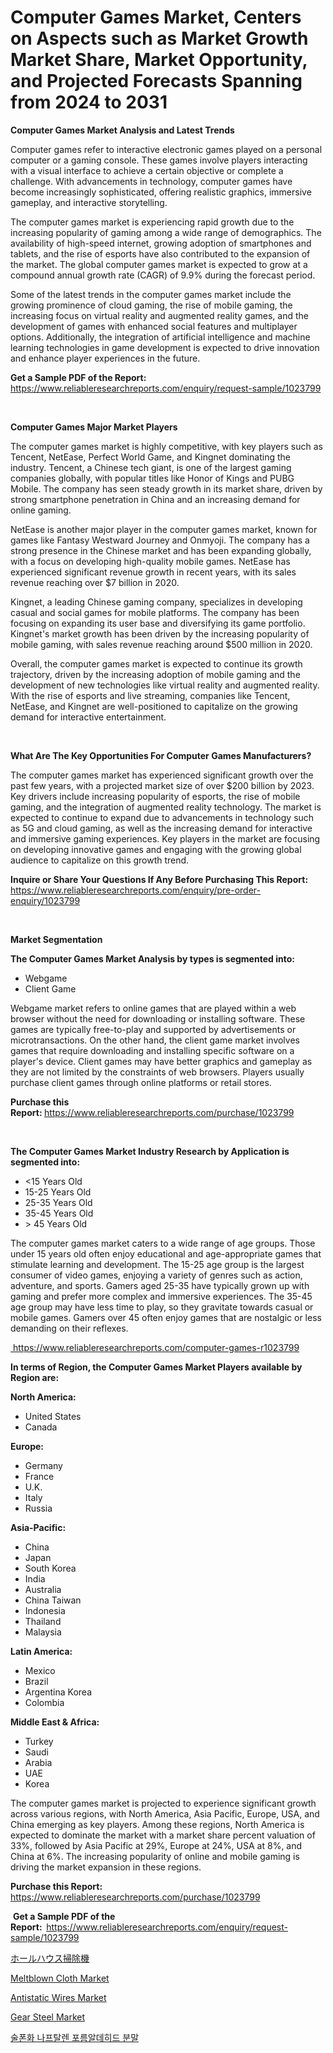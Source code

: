 <p><h1>Computer Games Market, Centers on Aspects such as Market Growth Market Share, Market Opportunity, and Projected Forecasts Spanning from 2024 to 2031</h1></p><p><strong>Computer Games Market Analysis and Latest Trends</strong></p>
<p><p>Computer games refer to interactive electronic games played on a personal computer or a gaming console. These games involve players interacting with a visual interface to achieve a certain objective or complete a challenge. With advancements in technology, computer games have become increasingly sophisticated, offering realistic graphics, immersive gameplay, and interactive storytelling.</p><p>The computer games market is experiencing rapid growth due to the increasing popularity of gaming among a wide range of demographics. The availability of high-speed internet, growing adoption of smartphones and tablets, and the rise of esports have also contributed to the expansion of the market. The global computer games market is expected to grow at a compound annual growth rate (CAGR) of 9.9% during the forecast period.</p><p>Some of the latest trends in the computer games market include the growing prominence of cloud gaming, the rise of mobile gaming, the increasing focus on virtual reality and augmented reality games, and the development of games with enhanced social features and multiplayer options. Additionally, the integration of artificial intelligence and machine learning technologies in game development is expected to drive innovation and enhance player experiences in the future.</p></p>
<p><strong>Get a Sample PDF of the Report:&nbsp;</strong> <a href="https://www.reliableresearchreports.com/enquiry/request-sample/1023799">https://www.reliableresearchreports.com/enquiry/request-sample/1023799</a></p>
<p>&nbsp;</p>
<p><strong>Computer Games Major Market Players</strong></p>
<p><p>The computer games market is highly competitive, with key players such as Tencent, NetEase, Perfect World Game, and Kingnet dominating the industry. Tencent, a Chinese tech giant, is one of the largest gaming companies globally, with popular titles like Honor of Kings and PUBG Mobile. The company has seen steady growth in its market share, driven by strong smartphone penetration in China and an increasing demand for online gaming.</p><p>NetEase is another major player in the computer games market, known for games like Fantasy Westward Journey and Onmyoji. The company has a strong presence in the Chinese market and has been expanding globally, with a focus on developing high-quality mobile games. NetEase has experienced significant revenue growth in recent years, with its sales revenue reaching over $7 billion in 2020.</p><p>Kingnet, a leading Chinese gaming company, specializes in developing casual and social games for mobile platforms. The company has been focusing on expanding its user base and diversifying its game portfolio. Kingnet's market growth has been driven by the increasing popularity of mobile gaming, with sales revenue reaching around $500 million in 2020.</p><p>Overall, the computer games market is expected to continue its growth trajectory, driven by the increasing adoption of mobile gaming and the development of new technologies like virtual reality and augmented reality. With the rise of esports and live streaming, companies like Tencent, NetEase, and Kingnet are well-positioned to capitalize on the growing demand for interactive entertainment.</p></p>
<p>&nbsp;</p>
<p><strong>What Are The Key Opportunities For Computer Games Manufacturers?</strong></p>
<p><p>The computer games market has experienced significant growth over the past few years, with a projected market size of over $200 billion by 2023. Key drivers include increasing popularity of esports, the rise of mobile gaming, and the integration of augmented reality technology. The market is expected to continue to expand due to advancements in technology such as 5G and cloud gaming, as well as the increasing demand for interactive and immersive gaming experiences. Key players in the market are focusing on developing innovative games and engaging with the growing global audience to capitalize on this growth trend.</p></p>
<p><strong>Inquire or Share Your Questions If Any Before Purchasing This Report:</strong> <a href="https://www.reliableresearchreports.com/enquiry/pre-order-enquiry/1023799">https://www.reliableresearchreports.com/enquiry/pre-order-enquiry/1023799</a></p>
<p>&nbsp;</p>
<p><strong>Market Segmentation</strong></p>
<p><strong>The Computer Games Market Analysis by types is segmented into:</strong></p>
<p><ul><li>Webgame</li><li>Client Game</li></ul></p>
<p><p>Webgame market refers to online games that are played within a web browser without the need for downloading or installing software. These games are typically free-to-play and supported by advertisements or microtransactions. On the other hand, the client game market involves games that require downloading and installing specific software on a player's device. Client games may have better graphics and gameplay as they are not limited by the constraints of web browsers. Players usually purchase client games through online platforms or retail stores.</p></p>
<p><strong>Purchase this Report:&nbsp;</strong><a href="https://www.reliableresearchreports.com/purchase/1023799">https://www.reliableresearchreports.com/purchase/1023799</a></p>
<p>&nbsp;</p>
<p><strong>The Computer Games Market Industry Research by Application is segmented into:</strong></p>
<p><ul><li><15 Years Old</li><li>15-25 Years Old</li><li>25-35 Years Old</li><li>35-45 Years Old</li><li>> 45 Years Old</li></ul></p>
<p><p>The computer games market caters to a wide range of age groups. Those under 15 years old often enjoy educational and age-appropriate games that stimulate learning and development. The 15-25 age group is the largest consumer of video games, enjoying a variety of genres such as action, adventure, and sports. Gamers aged 25-35 have typically grown up with gaming and prefer more complex and immersive experiences. The 35-45 age group may have less time to play, so they gravitate towards casual or mobile games. Gamers over 45 often enjoy games that are nostalgic or less demanding on their reflexes.</p></p>
<p><a href="https://www.reliableresearchreports.com/computer-games-r1023799">&nbsp;https://www.reliableresearchreports.com/computer-games-r1023799</a></p>
<p><strong>In terms of Region, the Computer Games Market Players available by Region are:</strong></p>
<p>
    <p> <strong> North America: </strong>
        <ul>
            <li>United States</li>
            <li>Canada</li>
        </ul>
        </p> 
    <p> <strong> Europe: </strong>
        <ul>
            <li>Germany</li>
            <li>France</li>
            <li>U.K.</li>
            <li>Italy</li>
            <li>Russia</li>
        </ul>
        </p> 
    <p> <strong> Asia-Pacific: </strong>
        <ul>
            <li>China</li>
            <li>Japan</li>
            <li>South Korea</li>
            <li>India</li>
            <li>Australia</li>
            <li>China Taiwan</li>
            <li>Indonesia</li>
            <li>Thailand</li>
            <li>Malaysia</li>
        </ul>
        </p> 
    <p> <strong> Latin America: </strong>
        <ul>
            <li>Mexico</li>
            <li>Brazil</li>
            <li>Argentina Korea</li>
            <li>Colombia</li>
        </ul>
        </p> 
    <p> <strong> Middle East & Africa: </strong>
        <ul>
            <li>Turkey</li>
            <li>Saudi</li>
            <li>Arabia</li>
            <li>UAE</li>
            <li>Korea</li>
        </ul>
    </p>
    </p>
<p><p>The computer games market is projected to experience significant growth across various regions, with North America, Asia Pacific, Europe, USA, and China emerging as key players. Among these regions, North America is expected to dominate the market with a market share percent valuation of 33%, followed by Asia Pacific at 29%, Europe at 24%, USA at 8%, and China at 6%. The increasing popularity of online and mobile gaming is driving the market expansion in these regions.</p></p>
<p><strong>Purchase this Report: </strong><a href="https://www.reliableresearchreports.com/purchase/1023799">https://www.reliableresearchreports.com/purchase/1023799</a></p>
<p>&nbsp;<strong>Get a Sample PDF of the Report:&nbsp;&nbsp;</strong><a href="https://www.reliableresearchreports.com/enquiry/request-sample/1023799">https://www.reliableresearchreports.com/enquiry/request-sample/1023799</a></p>
<p><strong></strong></p>
<p><p><a href="https://medium.com/@juliafadel1922/%E3%83%9B%E3%83%BC%E3%83%AB%E3%83%8F%E3%82%A6%E3%82%B9%E6%8E%83%E9%99%A4%E6%A9%9F%E5%B8%82%E5%A0%B4%E3%81%AE%E3%83%A1%E3%83%88%E3%83%AA%E3%82%AF%E3%82%B9-%E5%B8%82%E5%A0%B4%E3%82%B7%E3%82%A7%E3%82%A2-%E3%83%88%E3%83%AC%E3%83%B3%E3%83%89-%E6%88%90%E9%95%B7%E3%83%91%E3%82%BF%E3%83%BC%E3%83%B3%E3%81%AE%E3%83%87%E3%82%B3%E3%83%BC%E3%83%89-3e6f894688a5">ホールハウス掃除機</a></p><p><a href="https://github.com/changoleonlaverguenzanoexiste/Market-Research-Report-List-3/blob/main/meltblown-cloth-market.md">Meltblown Cloth Market</a></p><p><a href="https://issuu.com/reportprime-2/docs/antistatic-wires-market-size-2030.pptx">Antistatic Wires Market</a></p><p><a href="https://github.com/tamvrosiya/Market-Research-Report-List-4/blob/main/gear-steel-market.md">Gear Steel Market</a></p><p><a href="https://medium.com/@tammyholmes1955/%EC%84%A4%ED%8F%B0%ED%99%94%EB%90%9C-%EB%82%A0%ED%83%88%EB%A0%8C-%ED%8F%AC%EB%A6%84%EC%95%8C%EB%8D%B0%ED%9E%88%EB%93%9C-%EB%B6%84%EB%A7%90-%EC%8B%9C%EC%9E%A5-%EC%A0%84%EB%A7%9D-%EC%82%B0%EC%97%85-%EA%B0%9C%EC%9A%94-%EB%B0%8F-%EC%98%88%EC%B8%A1-2024%EB%85%84%EB%B6%80%ED%84%B0-2031%EB%85%84%EA%B9%8C%EC%A7%80-fdd83a1af6f4">술폰화 나프탈렌 포름알데히드 분말</a></p></p>